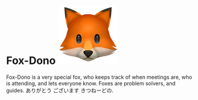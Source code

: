 # Fox-Dono ![Fox-Dono](fox.png)
Fox-Dono is a very special fox, who keeps track of when meetings are, who is attending, and lets everyone know. Foxes are problem solvers, and guides. ありがとう ございます きつねーどの.
